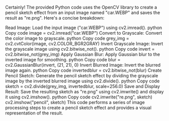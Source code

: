 
Certainly! The provided Python code uses the OpenCV library to create a pencil sketch effect from an input image named "car.WEBP" and saves the result as "re.png". Here's a concise breakdown:

Read Image:
Load the input image ("car.WEBP") using cv2.imread().
python
Copy code
image = cv2.imread("car.WEBP")
Convert to Grayscale:
Convert the color image to grayscale.
python
Copy code
grey_img = cv2.cvtColor(image, cv2.COLOR_BGR2GRAY)
Invert Grayscale Image:
Invert the grayscale image using cv2.bitwise_not().
python
Copy code
invert = cv2.bitwise_not(grey_img)
Apply Gaussian Blur:
Apply Gaussian blur to the inverted image for smoothing.
python
Copy code
blur = cv2.GaussianBlur(invert, (21, 21), 0)
Invert Blurred Image:
Invert the blurred image again.
python
Copy code
invertedblur = cv2.bitwise_not(blur)
Create Pencil Sketch:
Generate the pencil sketch effect by dividing the grayscale image by the inverted blurred image using cv2.divide().
python
Copy code
sketch = cv2.divide(grey_img, invertedblur, scale=256.0)
Save and Display Result:
Save the resulting sketch as "re.png" using cv2.imwrite() and display it using cv2.imshow().
python
Copy code
cv2.imwrite("re.png", sketch)
cv2.imshow("pencil", sketch)
This code performs a series of image processing steps to create a pencil sketch effect and provides a visual representation of the result.
